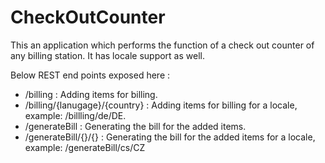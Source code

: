 # CheckOutCounter
This an application which performs the function of a check out counter of any billing station. It has locale support as well.

Below REST end points exposed here :
- /billing : Adding items for billing.
- /billing/{lanugage}/{country} : Adding items for billing for a locale, example: /billling/de/DE.
- /generateBill : Generating the bill for the added items.
- /generateBill/{}/{} : Generating the bill for the added items for a locale, example: /generateBill/cs/CZ
	
	
